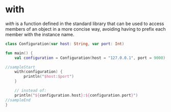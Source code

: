# with

*with* is a function defined in the standard library that can be used to access members of an object in a more concise way, avoiding having to
prefix each member with the instance name. 

<div class="language-kotlin" theme="idea" data-min-compiler-version="1.3">

```kotlin
class Configuration(var host: String, var port: Int) 

fun main() {
    val configuration = Configuration(host = "127.0.0.1", port = 9000) 

//sampleStart
    with(configuration) {
        println("$host:$port")
    }

    // instead of:
    println("${configuration.host}:${configuration.port}")    
//sampleEnd
}
```

</div>
